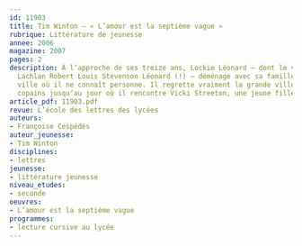 ```yaml
---
id: 11903
title: Tim Winton – « L’amour est la septième vague » 
rubrique: Littérature de jeunesse
annee: 2006
magazine: 2007
pages: 2
description: À l’approche de ses treize ans, Lockie Léonard – dont le vrai nom est
  Lachlan Robert Louis Stevenson Léonard (!) – déménage avec sa famille dans une petite
  ville où il ne connaît personne. Il regrette vraiment la grande ville et ses anciens
  copains jusqu’au jour où il rencontre Vicki Streeton, une jeune fille de son âge…
article_pdf: 11903.pdf
revue: L’école des lettres des lycées
auteurs:
- Françoise Cespédès
auteur_jeunesse:
- Tim Winton
disciplines:
- lettres
jeunesse:
- littérature jeunesse
niveau_etudes:
- seconde
oeuvres:
- L’amour est la septième vague
programmes:
- lecture cursive au lycée
---
```

